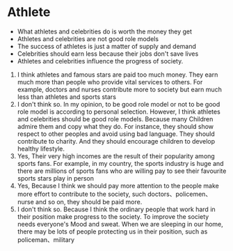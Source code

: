 # Athlete

- What athletes and celebrities do is worth the money they get
- Athletes and celebrities are not good role models
- The success of athletes is just a matter of supply and demand
- Celebrities should earn less because their jobs don't save lives
- Athletes and celebrities influence the progress of society.



1. I think athletes and famous stars are paid too much money. They earn much more than people who provide vital services to others. For example, doctors and nurses contribute more to society but earn much less than athletes and sports stars
2. I don't think so. In my opinion, to be good role model or not to be good role model is according to personal selection.  However, I think athletes and celebrities should be good role models. Because many Children admire them and copy what they do. For instance, they should show respect to other peoples and avoid using bad language. They should contribute to charity. And they should encourage children to develop healthy lifestyle.
3. Yes, Their very high incomes are the result of their popularity among sports fans. For example, in my country, the sports industry is huge and there are millions of sports fans who are willing pay to see their favourite sports stars play in person
4. Yes, Because I think we should pay more attention to the people make more effort to contribute to the society, such doctors、policemen、nurse and so on, they should be paid more.
5. I don't think so. Because I think the ordinary people that work hard in their position make progress to the society. To improve the society needs everyone's Mood and sweat. When we are sleeping in our home, there may be lots of people protecting us in their position, such as policeman、military

